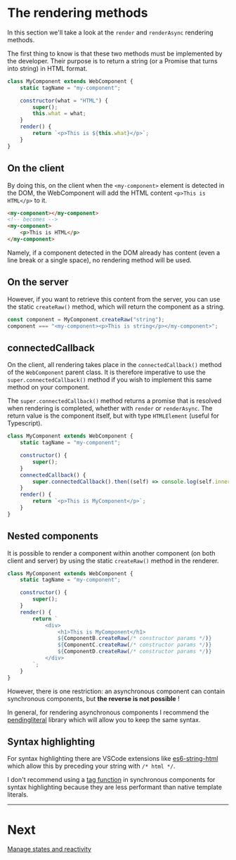 # The rendering methods

In this section we'll take a look at the `render` and `renderAsync` rendering methods.

The first thing to know is that these two methods must be implemented by the developer. Their purpose is to return a string (or a Promise that turns into string) in HTML format.

```js
class MyComponent extends WebComponent {
    static tagName = "my-component";

    constructor(what = "HTML") {
        super();
        this.what = what;
    }
    render() {
        return `<p>This is ${this.what}</p>`;
    }
}
```

## On the client

By doing this, on the client when the `<my-component>` element is detected in the DOM, the WebComponent will add the HTML content `<p>This is HTML</p>` to it.

```html
<my-component></my-component>
<!-- becomes -->
<my-component>
    <p>This is HTML</p>
</my-component>
```

Namely, if a component detected in the DOM already has content (even a line break or a single space), no rendering method will be used.

## On the server

However, if you want to retrieve this content from the server, you can use the static `createRaw()` method, which will return the component as a string.

```js
const component = MyComponent.createRaw("string");
component === "<my-component><p>This is string</p></my-component>";
```

## connectedCallback

On the client, all rendering takes place in the `connectedCallback()` method of the `WebComponent` parent class. It is therefore imperative to use the `super.connectedCallback()` method if you wish to implement this same method on your component.

The `super.connectedCallback()` method returns a promise that is resolved when rendering is completed, whether with `render` or `renderAsync`. The return value is the component itself, but with type `HTMLElement` (useful for Typescript).

```js
class MyComponent extends WebComponent {
    static tagName = "my-component";

    constructor() {
        super();
    }
    connectedCallback() {
        super.connectedCallback().then((self) => console.log(self.innerHTML));
    }
    render() {
        return `<p>This is MyComponent</p>`;
    }
}
```

## Nested components

It is possible to render a component within another component (on both client and server) by using the static `createRaw()` method in the renderer.

```js
class MyComponent extends WebComponent {
    static tagName = "my-component";

    constructor() {
        super();
    }
    render() {
        return `
            <div>
                <h1>This is MyComponent</h1>
                ${ComponentB.createRaw(/* constructor params */)}
                ${ComponentC.createRaw(/* constructor params */)}
                ${ComponentD.createRaw(/* constructor params */)}
            </div>
        `;
    }
}
```

However, there is one restriction: an asynchronous component can contain synchronous components, but **the reverse is not possible** !

In general, for rendering asynchronous components I recommend the [pendingliteral](https://github.com/enzoaicardi/pendingliteral) library which will allow you to keep the same syntax.

## Syntax highlighting

For syntax highlighting there are VSCode extensions like [es6-string-html](https://marketplace.visualstudio.com/items?itemName=Tobermory.es6-string-html) which allow this by preceding your string with `/* html */`.

I don't recommend using a [tag function](https://developer.mozilla.org/en-US/docs/Web/JavaScript/Reference/Template_literals#tagged_templates) in synchronous components for syntax highlighting because they are less performant than native template literals.

---

# Next

[Manage states and reactivity](./guides/reactivity.md)

